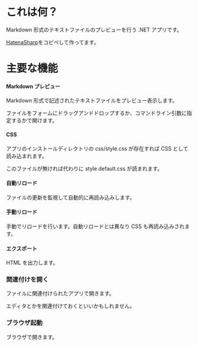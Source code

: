 これは何？
==============================

Markdown 形式のテキストファイルのプレビューを行う .NET アプリです。

[HatenaSharp](https://github.com/ngyuki/HatenaSharp)をコピペして作ってます。


主要な機能
==============================

#### Markdown プレビュー
Markdown 形式で記述されたテキストファイルをプレビュー表示します。

ファイルをフォームにドラッグアンドドロップするか、コマンドライン引数に指定するかで開けます。

#### CSS
アプリのインストールディレクトリの css/style.css が存在すれば CSS として読み込まれます。

このファイルが無ければ代わりに style.default.css が読まれます。

#### 自動リロード
ファイルの更新を監視して自動的に再読み込みします。

#### 手動リロード
手動でリロードを行います。自動リロードとは異なり CSS も再読み込みされます。

#### エクスポート
HTML を出力します。

### 関連付けを開く
ファイルに関連付けられたアプリで開きます。

エディタとかを関連付けておくといいかもしれません。

### ブラウザ起動
ブラウザで開きます。

